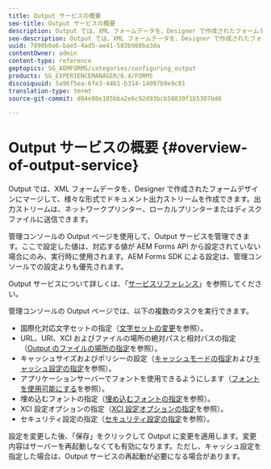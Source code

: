 ```yaml
---
title: Output サービスの概要
seo-title: Output サービスの概要
description: Output では、XML フォームデータを、Designer で作成されたフォームデザインにマージして、様々な形式でドキュメント出力ストリームを作成できます。
seo-description: Output では、XML フォームデータを、Designer で作成されたフォームデザインにマージして、様々な形式でドキュメント出力ストリームを作成できます。
uuid: 7890b0a6-bae5-4ad5-ae41-503b988ba3da
contentOwner: admin
content-type: reference
geptopics: SG_AEMFORMS/categories/configuring_output
products: SG_EXPERIENCEMANAGER/6.4/FORMS
discoiquuid: 5a96f5ea-6fe3-44b1-b314-14097b9e9c01
translation-type: tm+mt
source-git-commit: d04e08e105bba2e6c92d93bcb58839f1b5307bd8

---
```



# Output サービスの概要 {#overview-of-output-service}

Output では、XML フォームデータを、Designer で作成されたフォームデザインにマージして、様々な形式でドキュメント出力ストリームを作成できます。出力ストリームは、ネットワークプリンター、ローカルプリンターまたはディスクファイルに送信できます。

管理コンソールの Output ページを使用して、Output サービスを管理できます。ここで設定した値は、対応する値が AEM Forms API から設定されていない場合にのみ、実行時に使用されます。AEM Forms SDK による設定は、管理コンソールでの設定よりも優先されます。

Output サービスについて詳しくは、「[サービスリファレンス](https://www.adobe.com/go/learn_aemforms_services_61)」を参照してください。

管理コンソールの Output ページでは、以下の複数のタスクを実行できます。

* 国際化対応文字セットの指定（[文字セットの変更](/help/forms/using/admin-help/change-character-set.md#change-the-character-set)を参照）。
* URL、URI、XCI およびファイルの場所の絶対パスと相対パスの指定（[Output のファイルの場所の指定](/help/forms/using/admin-help/specify-file-locations-output.md#specify-file-locations-for-output)を参照）。
* キャッシュサイズおよびポリシーの設定（[キャッシュモードの指定](/help/forms/using/admin-help/configuring-caching-output.md#specifying-the-cache-mode)および[キャッシュ設定の指定](/help/forms/using/admin-help/configuring-caching-output.md#configuring-cache-settings)を参照）。
* アプリケーションサーバーでフォントを使用できるようにします（[フォントを使用可能にする](/help/forms/using/admin-help/make-fonts-available.md#make-fonts-available)を参照）。
* 埋め込むフォントの指定（[埋め込むフォントの指定](/help/forms/using/admin-help/specify-fonts-embed.md#specify-fonts-to-embed)を参照）。
* XCI 設定オプションの指定（[XCI 設定オプションの指定](/help/forms/using/admin-help/specify-xci-configuration-options.md#specify-xci-configuration-options)を参照）。
* セキュリティ設定の指定（[セキュリティ設定の指定](/help/forms/using/admin-help/specify-security-settings.md#specify-security-settings)を参照）。

設定を変更した後、「保存」をクリックして Output に変更を適用します。変更内容はサーバーを再起動しなくても有効になります。ただし、キャッシュ設定を指定した場合は、Output サービスの再起動が必要になる場合があります。
